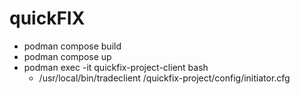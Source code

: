 # quickFIX

- podman compose build
- podman compose up
- podman exec -it quickfix-project-client bash
    - /usr/local/bin/tradeclient /quickfix-project/config/initiator.cfg